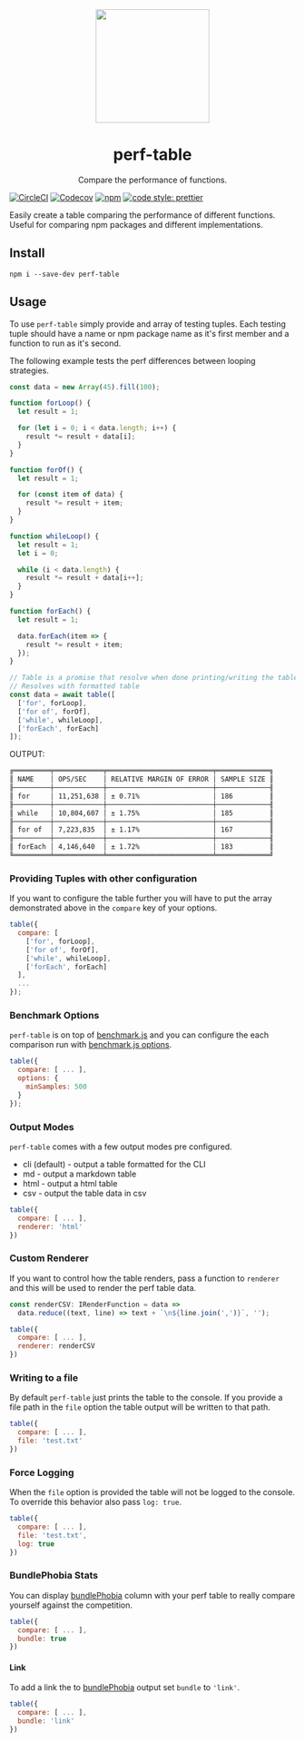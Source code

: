 <div align="center">
  <img width="200" height="200"
    src="https://emojipedia-us.s3.dualstack.us-west-1.amazonaws.com/thumbs/240/apple/129/mantelpiece-clock_1f570.png">
  <h1>perf-table</h1>
  <p>Compare the performance of functions.</p>
</div

[![CircleCI](https://img.shields.io/circleci/project/github/hipstersmoothie/perf-table/master.svg?style=for-the-badge)](https://circleci.com/gh/hipstersmoothie/perf-table/tree/master) [![Codecov](https://img.shields.io/codecov/c/github/hipstersmoothie/perf-table.svg?style=for-the-badge)](https://codecov.io/gh/hipstersmoothie/perf-table) [![npm](https://img.shields.io/npm/v/perf-table.svg?style=for-the-badge)](https://www.npmjs.com/package/perf-table) [![code style: prettier](https://img.shields.io/badge/code_style-prettier-ff69b4.svg?style=for-the-badge)](https://github.com/prettier/prettier)

Easily create a table comparing the performance of different functions. Useful for comparing npm packages and different implementations.

## Install

```
npm i --save-dev perf-table
```

## Usage

To use `perf-table` simply provide and array of testing tuples. Each testing tuple should have a name or npm package name as it's first member and a function to run as it's second.

The following example tests the perf differences between looping strategies.

```js
const data = new Array(45).fill(100);

function forLoop() {
  let result = 1;

  for (let i = 0; i < data.length; i++) {
    result *= result + data[i];
  }
}

function forOf() {
  let result = 1;

  for (const item of data) {
    result *= result + item;
  }
}

function whileLoop() {
  let result = 1;
  let i = 0;

  while (i < data.length) {
    result *= result + data[i++];
  }
}

function forEach() {
  let result = 1;

  data.forEach(item => {
    result *= result + item;
  });
}

// Table is a promise that resolve when done printing/writing the table.
// Resolves with formatted table
const data = await table([
  ['for', forLoop],
  ['for of', forOf],
  ['while', whileLoop],
  ['forEach', forEach]
]);
```

OUTPUT:

```sh
╔═════════╤════════════╤══════════════════════════╤═════════════╗
║ NAME    │ OPS/SEC    │ RELATIVE MARGIN OF ERROR │ SAMPLE SIZE ║
╟─────────┼────────────┼──────────────────────────┼─────────────╢
║ for     │ 11,251,638 │ ± 0.71%                  │ 186         ║
╟─────────┼────────────┼──────────────────────────┼─────────────╢
║ while   │ 10,804,607 │ ± 1.75%                  │ 185         ║
╟─────────┼────────────┼──────────────────────────┼─────────────╢
║ for of  │ 7,223,835  │ ± 1.17%                  │ 167         ║
╟─────────┼────────────┼──────────────────────────┼─────────────╢
║ forEach │ 4,146,640  │ ± 1.72%                  │ 183         ║
╚═════════╧════════════╧══════════════════════════╧═════════════╝
```

### Providing Tuples with other configuration

If you want to configure the table further you will have to put the array demonstrated above in the `compare` key of your options.

```js
table({
  compare: [
    ['for', forLoop],
    ['for of', forOf],
    ['while', whileLoop],
    ['forEach', forEach]
  ],
  ...
});
```

### Benchmark Options

`perf-table` is on top of [benchmark.js](https://benchmarkjs.com) and you can configure the each comparison run with [benchmark.js options](https://benchmarkjs.com/docs#options).

```js
table({
  compare: [ ... ],
  options: {
    minSamples: 500
  }
});
```

### Output Modes

`perf-table` comes with a few output modes pre configured.

- cli (default) - output a table formatted for the CLI
- md - output a markdown table
- html - output a html table
- csv - output the table data in csv

```js
table({
  compare: [ ... ],
  renderer: 'html'
})
```

### Custom Renderer

If you want to control how the table renders, pass a function to `renderer` and this will be used to render the perf table data.

```js
const renderCSV: IRenderFunction = data =>
  data.reduce((text, line) => text + `\n${line.join(',')}`, '');

table({
  compare: [ ... ],
  renderer: renderCSV
})
```

### Writing to a file

By default `perf-table` just prints the table to the console. If you provide a file path in the `file` option the table output will be written to that path.

```js
table({
  compare: [ ... ],
  file: 'test.txt'
})
```

### Force Logging

When the `file` option is provided the table will not be logged to the console. To override this behavior also pass `log: true`.

```js
table({
  compare: [ ... ],
  file: 'test.txt',
  log: true
})
```

### BundlePhobia Stats

You can display [bundlePhobia](https://bundlephobia.com/) column with your perf table to really compare yourself against the competition.

```js
table({
  compare: [ ... ],
  bundle: true
})
```

#### Link

To add a link the to [bundlePhobia](https://bundlephobia.com/) output set `bundle` to `'link'`.

```js
table({
  compare: [ ... ],
  bundle: 'link'
})
```
